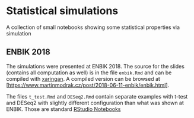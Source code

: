 # Statistical simulations
A collection of small notebooks showing some statistical properties via simulation

## ENBIK 2018

The simulations were presented at ENBIK 2018. The source for the slides (contains all computation as well) is in the file `enbik.Rmd` and can be compiled with [xaringan](https://github.com/yihui/xaringan/). A compiled version can be browsed at [https://www.martinmodrak.cz/post/2018-06-11-enbik/enbik.html].

The files `t_test.Rmd` and `DESeq2.Rmd` contain separate examples with t-test and DESeq2 with slightly different configuration than what was shown at ENBIK. Those are standard [RStudio Notebooks](https://rmarkdown.rstudio.com/r_notebooks.html)
